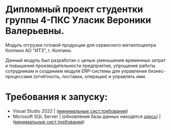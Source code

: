 # Дипломный проект студентки группы 4-ПКС Уласик Вероники Валерьевны.

Модуль отгрузки готовой продукции для сервисного металлоцентра Колпино АО "ИТЗ", г. Колпино.

Данный модуль был разработан с целью уменьшения временных затрат и повышения производительности предприятия, упрощение работы сотрудникам и созданием модуля ERP-системы для управления бизнес-процессами (отчётность, поставки, операции) и управлять ими. 

# Требования к запуску:
- Visual Studio 2022 | ([минимальные сист.требования](https://docs.microsoft.com/en-us/visualstudio/releases/2022/system-requirements))
- Microsoft SQL Server | (обновления базы данных находятся [здесь](https://github.com/nikyn4ik/DB22)) | ([минимальные сист.требования](https://docs.microsoft.com/en-us/sql/sql-server/install/hardware-and-software-requirements-for-installing-sql-server-2019?view=sql-server-ver15))
